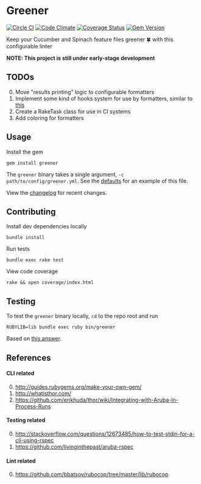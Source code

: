 Greener
===

[![Circle CI](https://circleci.com/gh/smoll/greener.svg?style=svg)](https://circleci.com/gh/smoll/greener) [![Code Climate](https://codeclimate.com/github/smoll/greener/badges/gpa.svg)](https://codeclimate.com/github/smoll/greener) [![Coverage Status](https://coveralls.io/repos/smoll/greener/badge.svg?branch=master)](https://coveralls.io/r/smoll/greener?branch=master) [![Gem Version](https://badge.fury.io/rb/greener.svg)](http://badge.fury.io/rb/greener)

Keep your Cucumber and Spinach feature files greener :four_leaf_clover: with this configurable linter

**NOTE: This project is still under early-stage development**

## TODOs

0. Move "results printing" logic to configurable formatters
0. Implement some kind of hooks system for use by formatters, similar to [this](https://github.com/bbatsov/rubocop/blob/master/lib/rubocop/formatter/base_formatter.rb#L30-L41)
0. Create a RakeTask class for use in CI systems
0. Add coloring for formatters

## Usage

Install the gem
```
gem install greener
```

The `greener` binary takes a single argument, `-c path/to/config/greener.yml`. See the [defaults](./config/defaults.yml) for an example of this file.

View the [changelog](./CHANGELOG.md) for recent changes.

## Contributing

Install dev dependencies locally
```
bundle install
```

Run tests
```
bundle exec rake test
```

View code coverage
```
rake && open coverage/index.html
```

## Testing

To test the `greener` binary locally, `cd` to the repo root and run
```
RUBYLIB=lib bundle exec ruby bin/greener
```
Based on [this answer](http://stackoverflow.com/a/23367196/3456726).

## References

#### CLI related

0. http://guides.rubygems.org/make-your-own-gem/
0. http://whatisthor.com/
0. https://github.com/erikhuda/thor/wiki/Integrating-with-Aruba-In-Process-Runs

#### Testing related
0. http://stackoverflow.com/questions/12673485/how-to-test-stdin-for-a-cli-using-rspec
0. https://github.com/livinginthepast/aruba-rspec

#### Lint related

0. https://github.com/bbatsov/rubocop/tree/master/lib/rubocop
